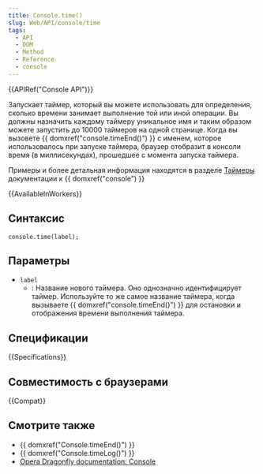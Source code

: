 ```yaml
---
title: Console.time()
slug: Web/API/console/time
tags:
  - API
  - DOM
  - Method
  - Reference
  - console
---
```


{{APIRef("Console API")}}

Запускает таймер, который вы можете использовать для определения, сколько времени занимает выполнение той или иной операции. Вы должны назначить каждому таймеру уникальное имя и таким образом можете запустить до 10000 таймеров на одной странице. Когда вы вызовете {{ domxref("console.timeEnd()") }} с именем, которое использовалось при запуске таймера, браузер отобразит в консоли время (в миллисекундах), прошедшее с момента запуска таймера.

Примеры и более детальная информация находятся в разделе [Таймеры](/ru/docs/DOM/console#Timers) документации к {{ domxref("console") }}

{{AvailableInWorkers}}

## Синтаксис

```
console.time(label);
```

## Параметры

- `label`
  - : Название нового таймера. Оно однозначно идентифицирует таймер. Используйте то же самое название таймера, когда вызываете {{ domxref("console.timeEnd()") }} для остановки и отображения времени выполнения таймера.

## Спецификации

{{Specifications}}

## Совместимость с браузерами

{{Compat}}

## Смотрите также

- {{ domxref("Console.timeEnd()") }}
- {{ domxref("Console.timeLog()") }}
- [Opera Dragonfly documentation: Console](http://www.opera.com/dragonfly/documentation/console/)
